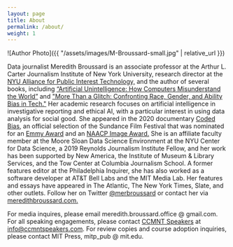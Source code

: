 ```yaml
---
layout: page
title: About
permalink: /about/
weight: 1
---
```

![Author Photo]({{ "/assets/images/M-Broussard-small.jpg" | relative_url }})

Data journalist Meredith Broussard is an associate professor at the Arthur L. Carter Journalism Institute of New York University, research director at the [NYU Alliance for Public Interest Technology,](http://alliance.hosting.nyu.edu) and the author of several books, including [“Artificial Unintelligence: How Computers Misunderstand the World”](https://www.amazon.com/Artificial-Unintelligence-Computers-Misunderstand-World/dp/0262038005) and ["More Than a Glitch: Confronting Race, Gender, and Ability Bias in Tech."](https://mitpress.mit.edu/9780262047654/more-than-a-glitch/) Her academic research focuses on artificial intelligence in investigative reporting and ethical AI, with a particular interest in using data analysis for social good. She appeared in the 2020 documentary [Coded Bias](https://www.codedbias.com/), an official selection of the Sundance Film Festival that was nominated for an [Emmy Award](https://theemmys.tv/news/43rd-nominations/documentaries/) and an [NAACP Image Award.](https://naacpimageawards.net/2021-nominees/#nominee-category-documentary) She is an affiliate faculty member at the Moore Sloan Data Science Environment at the NYU Center for Data Science, a 2019 Reynolds Journalism Institute Fellow, and her work has been supported by New America, the Institute of Museum & Library Services, and the Tow Center at Columbia Journalism School. A former features editor at the Philadelphia Inquirer, she has also worked as a software developer at AT&T Bell Labs and the MIT Media Lab. Her features and essays have appeared in The Atlantic, The New York Times, Slate, and other outlets. Follow her on Twitter [@merbroussard](https://twitter.com/merbroussard) or contact her via [meredithbroussard.com.](http://meredithbroussard.com)

For media inquires, please email meredith.broussard.office @ gmail.com.
For all speaking engagements, please contact [CCMNT Speakers](https://ccmntspeakers.com/) at info@ccmntspeakers.com.
For review copies and course adoption inquiries, please contact MIT Press, mitp_pub @ mit.edu. 

